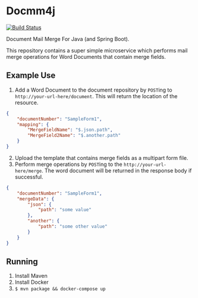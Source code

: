 # Docmm4j
[![Build Status](https://travis-ci.org/jzarob/docmm4j.svg?branch=master)](https://travis-ci.org/jzarob/docmm4j)

Document Mail Merge For Java (and Spring Boot).

This repository contains a super simple microservice which performs
mail merge operations for Word Documents that contain merge fields.

## Example Use

1. Add a Word Document to the document repository by `POST`ing to
   `http://your-url-here/document`. This will return the location
   of the resource.

```json
{
    "documentNumber": "SampleForm1",
    "mapping": {
        "MergeFieldName": "$.json.path",
        "MergeField2Name": "$.another.path"
    }
}
```

2. Upload the template that contains merge fields
   as a multipart form file.
3. Perform merge operations by `POST`ing to the
   `http://your-url-here/merge`. The word document will be returned
   in the response body if successful.

```json
{
    "documentNumber": "SampleForm1",
    "mergeData": {
        "json": {
            "path": "some value"
        },
        "another": {
            "path": "some other value"
        }
    }
}
```


## Running

1. Install Maven
2. Install Docker
3. `$ mvn package && docker-compose up`



